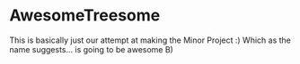# AwesomeTreesome
This is basically just our attempt at making the Minor Project :)
Which as the name suggests... is going to be awesome B)
